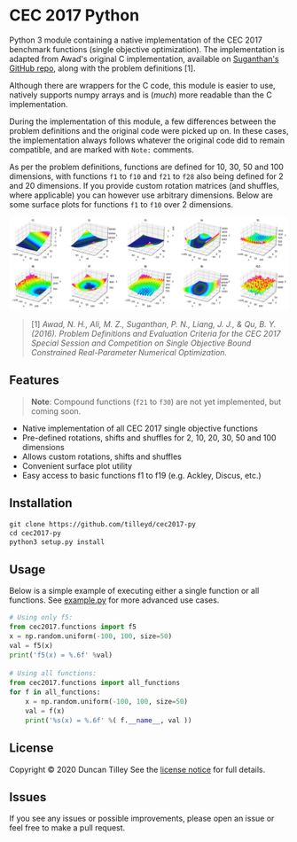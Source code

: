 # CEC 2017 Python

Python 3 module containing a native implementation of the CEC 2017 benchmark functions (single objective optimization). The implementation is adapted from Awad's original C implementation, available on [Suganthan's GitHub repo](https://github.com/P-N-Suganthan/CEC2017-BoundContrained), along with the problem definitions [1].

Although there are wrappers for the C code, this module is easier to use, natively supports numpy arrays and is (_much_) more readable than the C implementation.

During the implementation of this module, a few differences between the problem definitions and the original code were picked up on. In these cases, the implementation always follows whatever the original code did to remain compatible, and are marked with `Note:` comments.

As per the problem definitions, functions are defined for 10, 30, 50 and 100 dimensions, with functions `f1` to `f10` and `f21` to `f28` also being defined for 2 and 20 dimensions. If you provide custom rotation matrices (and shuffles, where applicable) you can however use arbitrary dimensions. Below are some surface plots for functions `f1` to `f10` over 2 dimensions.

![Function Surface Plots](extra/plots.jpg)

> \[1\] _Awad, N. H., Ali, M. Z., Suganthan, P. N., Liang, J. J., & Qu, B. Y. (2016). Problem Definitions and Evaluation Criteria for the CEC 2017 Special Session and Competition on Single Objective Bound Constrained Real-Parameter Numerical Optimization._

## Features

> **Note**: Compound functions (`f21` to `f30`) are not yet implemented, but coming soon.

- Native implementation of all CEC 2017 single objective functions
- Pre-defined rotations, shifts and shuffles for 2, 10, 20, 30, 50 and 100 dimensions
- Allows custom rotations, shifts and shuffles
- Convenient surface plot utility
- Easy access to basic functions f1 to f19 (e.g. Ackley, Discus, etc.)

## Installation

```
git clone https://github.com/tilleyd/cec2017-py
cd cec2017-py
python3 setup.py install
```

## Usage

Below is a simple example of executing either a single function or all functions. See [example.py](example.py) for more advanced use cases.

```py
# Using only f5:
from cec2017.functions import f5
x = np.random.uniform(-100, 100, size=50)
val = f5(x)
print('f5(x) = %.6f' %val)

# Using all functions:
from cec2017.functions import all_functions
for f in all_functions:
    x = np.random.uniform(-100, 100, size=50)
    val = f(x)
    print('%s(x) = %.6f' %( f.__name__, val ))
```

## License

Copyright &copy; 2020 Duncan Tilley
See the [license notice](LICENSE.txt) for full details.

## Issues

If you see any issues or possible improvements, please open an issue or feel free to make a pull request.
